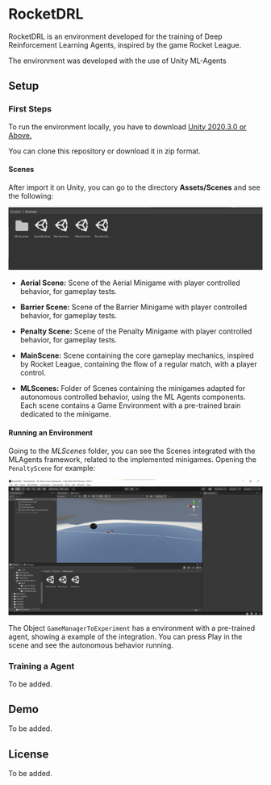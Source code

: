 
# RocketDRL

RocketDRL is an environment developed for the training of Deep 
Reinforcement Learning Agents, inspired by the game Rocket League. 

The environment was developed with the use of Unity ML-Agents



## Setup
### First Steps
To run the environment locally, you have to download [Unity 2020.3.0 or Above.](https://unity3d.com/pt/unity/qa/lts-releases?version=2020.3)

You can clone this repository or download it in zip format. 

#### Scenes
After import it on Unity, you can go to the directory **Assets/Scenes** and see the following: 

![Scenes Folder](images/scenes.png)

- **Aerial Scene:** Scene of the Aerial Minigame with player controlled behavior, for gameplay tests. 
- **Barrier Scene:** Scene of the Barrier Minigame with player controlled behavior, for gameplay tests. 
- **Penalty Scene:** Scene of the Penalty Minigame with player controlled behavior, for gameplay tests. 
- **MainScene:** Scene containing the core gameplay mechanics, inspired by Rocket League, containing the flow of a regular match, with a player control. 

- **MLScenes:** Folder of Scenes containing the minigames adapted for autonomous controlled behavior, using the ML Agents components. Each scene contains a Game Environment with a pre-trained brain dedicated to the minigame. 

#### Running an Environment

Going to the *MLScenes* folder, you can see the Scenes integrated with the MLAgents framework, related to the implemented minigames. Opening the `PenaltyScene` for example: 

![Scenes Folder](images/Environment1.png)

The Object `GameManagerToExperiment` has a environment with a pre-trained agent, showing a example of the integration. You can press Play in the scene and see the autonomous behavior running. 

### Training a Agent
To be added.

## Demo

To be added.

  
## License

To be added.

  
